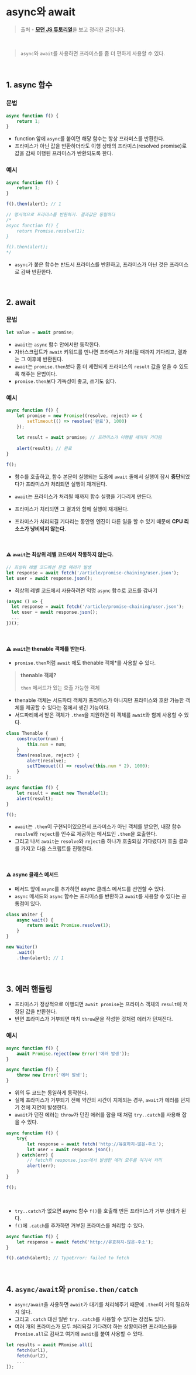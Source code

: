 # async와 await



> 출처 - [**모던 JS 튜토리얼**](https://ko.javascript.info/)을 보고 정리한 글입니다.



<br>



> `async`와 `await`를 사용하면 프라미스를 좀 더 편하게 사용할 수 있다.

<br>

## 1. async 함수

### 문법

```javascript
async function f() {
    return 1;
}
```

- function 앞에 `async`를 붙이면 해당 함수는 항상 프라미스를 반환한다.
- 프라미스가 아닌 값을 반환하더라도 이행 상태의 프라미스(resolved promise)로 값을 감싸 이행된 프라미스가 반환되도록 한다.

### 예시

```javascript
async function f() {
    return 1;
}

f().then(alert); // 1

// 명시적으로 프라미스를 반환하기. 결과값은 동일하다
/*
async function f() {
	return Promise.resolve(1);
}

f().then(alert);
*/
```

- `async`가 붙은 함수는 반드시 프라미스를 반환하고, 프라미스가 아닌 것은 프라미스로 감싸 반환한다.

<br>

## 2. await

### 문법

```javascript
let value = await promise;
```

- `await`는 `async` 함수 안에서만 동작한다.
- 자바스크립트가 `await` 키워드를 만나면 프라미스가 처리될 때까지 기다리고, 결과는 그 이후에 반환된다.
- `await`는 `promise.then`보다 좀 더 세련되게 프라미스의 `result` 값을 얻을 수 있도록 해주는 문법이다.
- `promise.then`보다 가독성이 좋고, 쓰기도 쉽다.

### 예시

```javascript
async function f() {
    let promise = new Promise((resolve, reject) => {
        setTimeout(() => resolve('완료'), 1000)
    });
    
    let result = await promise; // 프라미스가 이행될 때까지 기다림
    
    alert(result); // 완료
}

f();
```

- 함수를 호출하고, 함수 본문이 실행되는 도중에 `await` 줄에서 실행이 잠시 **중단**되었다가 프라미스가 처리되면 실행이 재개된다.

- `await`는 프라미스가 처리될 때까지 함수 실행을 기다리게 만든다.

- 프라미스가 처리되면 그 결과와 함께 실행이 재개된다.

- 프라미스가 처리되길 기다리는 동안엔 엔진이 다른 일을 할 수 있기 때문에 **CPU 리소스가 낭비되지 않는다.**

<br>

#### ⚠ `await`는 최상위 레벨 코드에서 작동하지 않는다.

```javascript
// 최상위 레벨 코드에선 문법 에러가 발생
let response = await fetch('/article/promise-chaining/user.json');
let user = await response.json();
```



- 최상위 레벨 코드에서 사용하려면 익명 `async` 함수로 코드를 감싸기

```javascript
(async () => {
  let response = await fetch('/article/promise-chaining/user.json');
  let user = await response.json();
  ...
})();
```

<br>

#### ⚠️ `await`는 thenable 객체를 받는다.

- `promise.then`처럼 `await` 에도 thenable 객체*를 사용할 수 있다.

> **thenable 객체?**
>
> `then` 메서드가 있는 호출 가능한 객체

- thenable 객체는 서드파티 객체가 프라미스가 아니지만 프라미스와 호환 가능한 객체를 제공할 수 있다는 점에서 생긴 기능이다.
- 서드파티에서 받은 객체가 `.then`을 지원하면 이 객체를 `await`와 함께 사용할 수 있다.

```javascript
class Thenable {
    constructor(num) {
        this.num = num;
    }
    then(resolsve, reject) {
        alert(resolve);
        setTImeouet(() => resolve(this.num * 2), 1000);
    }
};

async function f() {
    let result = await new Thenable(1);
    alert(result);
}

f();
```

- `await`는 `.then`이 구현되어있으면서 프라미스가 아닌 객체를 받으면, 내장 함수 `resolve`와 `reject`를 인수로 제공하는 메서드인 `.then`을 호출한다.
- 그리고 나서 `await`는 `resolve`와 `reject`중 하나가 호출되길 기다렸다가 호출 결과를 가지고 다음 스크립트를 진행한다.

<br>

#### ⚠️ async 클래스 메서드

- 메서드 앞에 `async`를 추가하면 async 클래스 메서드를 선언할 수 있다.
- `async` 메서드와 `async` 함수는 프라미스를 반환하고 `await`를 사용할 수 있다는 공통점이 있다.

```javascript
class Waiter {
    async wait() {
        return await Promise.resolve(1);
    }
}

new Waiter()
	.wait()
	.then(alert); // 1
```

<br>

## 3. 에러 핸들링

- 프라미스가 정상적으로 이행되면 `await promise`는 프라미스 객체의 `result`에 저장된 값을 반환한다.
- 반면 프라미스가 거부되면 마치 `throw`문을 작성한 것처럼 에러가 던져진다.

### 예시

```javascript
async function f() {
    await Promise.reject(new Error('에러 발생'));
}

async function f() {
    throw new Error('에러 발생');
}
```

- 위의 두 코드는 동일하게 동작한다.
- 실제 프라미스가 거부되기 전에 약간의 시간이 지체되는 경우, `await`가 에러를 던지기 전에 지연이 발생한다.
- `await`가 던진 에러는 `throw`가 던진 에러를 잡을 때 처럼 `try..catch`를 사용해 잡을 수 있다.

```javascript
async function f() {
    try{
        let response = await fetch('http://유효하지-않은-주소');
        let user = await response.json();
    } catch(err) {
        // fetch와 response.json에서 발생한 에러 모두를 여기서 처리
        alert(err);
    }
}

f();
```

<br>

- `try..catch`가 없으면 async 함수 `f()`를 호출해 만든 프라미스가 거부 상태가 된다.
- `f()`에 `.catch`를 추가하면 거부된 프라미스를 처리할 수 있다.

```javascript
async function f() {
    let response = await fetch('http://유효하지-않은-주소');
}

f().catch(alert); // TypeError: failed to fetch
```

<br>

## 4. `async/await`와 `promise.then/catch`

- `async/await`을 사용하면 `await`가 대기를 처리해주기 때문에 `.then`이 거의 필요하지 않다.
- 그리고 `.catch` 대신 일반 `try..catch`를 사용할 수 있다는 장점도 있다.
- 여러 개의 프라미스가 모두 처리되길 기다려야 하는 상황이라면 프라미스들을 `Promise.all`로 감싸고 여기에 `await`를 붙여 사용할 수 있다.

```javascript
let results = await PRomise.all([
    fetch(url1),
    fetch(url2),
    ...
]);
```

